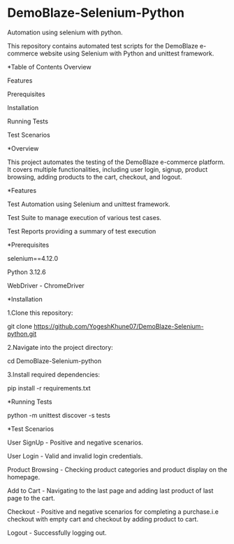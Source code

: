 # DemoBlaze-Selenium-Python   

Automation using selenium with python. 

This repository contains automated test scripts for the DemoBlaze e-commerce website using Selenium with Python and unittest framework.

*Table of Contents
Overview
 
Features

Prerequisites

Installation

Running Tests

Test Scenarios



*Overview

This project automates the testing of the DemoBlaze e-commerce platform. It covers multiple functionalities, including user login, signup, product browsing, adding products to the cart, checkout, and logout.

*Features

Test Automation using Selenium and unittest framework.

Test Suite to manage execution of various test cases.

Test Reports providing a summary of test execution


*Prerequisites

selenium==4.12.0

Python 3.12.6

WebDriver - ChromeDriver  

*Installation

1.Clone this repository:

git clone https://github.com/YogeshKhune07/DemoBlaze-Selenium-python.git

2.Navigate into the project directory:

cd DemoBlaze-Selenium-python

3.Install required dependencies:

pip install -r requirements.txt

*Running Tests

python -m unittest discover -s tests

*Test Scenarios

User SignUp - Positive and negative scenarios.

User Login - Valid and invalid login credentials.

Product Browsing - Checking product categories and product display on the homepage.

Add to Cart - Navigating to the last page and adding last product of last page to the cart.

Checkout - Positive and negative scenarios for completing a purchase.i.e checkout with empty cart and checkout by adding product to cart.

Logout - Successfully logging out.
